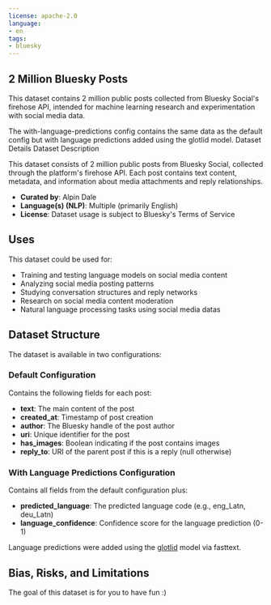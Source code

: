 ```yaml
---
license: apache-2.0
language:
- en
tags:
- bluesky
---
```

## 2 Million Bluesky Posts

This dataset contains 2 million public posts collected from Bluesky Social's firehose API, intended for machine learning research and experimentation with social media data.

The with-language-predictions config contains the same data as the default config but with language predictions added using the glotlid model.
Dataset Details
Dataset Description

This dataset consists of 2 million public posts from Bluesky Social, collected through the platform's firehose API. Each post contains text content, metadata, and information about media attachments and reply relationships.

- **Curated by**: Alpin Dale
- **Language(s) (NLP)**: Multiple (primarily English)
- **License**: Dataset usage is subject to Bluesky's Terms of Service


## Uses

This dataset could be used for:

- Training and testing language models on social media content
- Analyzing social media posting patterns
- Studying conversation structures and reply networks
- Research on social media content moderation
- Natural language processing tasks using social media datas

## Dataset Structure

The dataset is available in two configurations:
### Default Configuration

Contains the following fields for each post:

- **text**: The main content of the post
- **created_at**: Timestamp of post creation
- **author**: The Bluesky handle of the post author
- **uri**: Unique identifier for the post
- **has_images**: Boolean indicating if the post contains images
- **reply_to**: URI of the parent post if this is a reply (null otherwise)

### With Language Predictions Configuration

Contains all fields from the default configuration plus:

- **predicted_language**: The predicted language code (e.g., eng_Latn, deu_Latn)
- **language_confidence**: Confidence score for the language prediction (0-1)

Language predictions were added using the [glotlid](https://huggingface.co/cis-lmu/glotlid) model via fasttext.

## Bias, Risks, and Limitations
The goal of this dataset is for you to have fun :)

